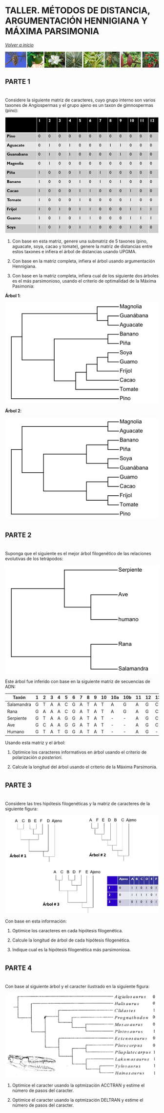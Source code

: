 # TALLER. MÉTODOS DE DISTANCIA, ARGUMENTACIÓN HENNIGIANA Y MÁXIMA PARSIMONIA

_[Volver a inicio](/README.md)_

![](/clase_4/Slide1.jpg)

## PARTE 1

#

Considere la siguiente matriz de caracteres, cuyo grupo interno son varios taxones de Angiospermas y el grupo ajeno es un taxon de gimnospermas (pino):

![](/clase_4/matriz.jpg)


1. Con base en esta matriz, genere una submatriz de 5 taxones (pino, aguacate, soya, cacao y tomate), genere la matriz de distancias entre estos taxones e infiera el árbol de distancias usando UPGMA.

2. Con base en la matriz completa, infiera el árbol usando argumentación Hennigiana.

3. Con base en la matriz completa, infiera cual de los siguiente dos árboles es el más parsimonioso, usando el criterio de optimalidad de la Máxima Pasimonia:

**Árbol 1**:

![](/clase_4/arbol1.png) 

**Árbol 2**: 

![](/clase_4/arbol2.png)

#

## PARTE 2

#

Suponga que el siguiente es el mejor árbol filogenético de las relaciones evolutivas de los tetrápodos:

![](Arbol_tetrapodos.png)

Este árbol fue inferido con base en la siguiente matriz de secuencias de ADN:

|Taxón|1|2|3|4|5|6|7|8|9|10|10a|10b|11|12|13|14|15|16|17|18|19|20|
|---|---|---|---|---|---|---|---|---|---|---|---|---|---|---|---|---|---|---|---|---|---|---|
|Salamandra|G|T|A|A|C|G|A|T|A|T|A|G|A|G|C|C|C|T|A|G|A|T|
|Rana|G|A|A|A|C|G|A|T|A|T|A|G|A|G|C|C|C|T|A|G|A|T|
|Serpiente|G|T|A|A|G|G|A|T|A|T|-|-|A|G|C|C|C|T|A|G|G|T|
|Ave|G|C|A|A|G|G|A|T|A|T|-|-|A|G|C|C|C|C|A|G|A|T|
|Humano|G|T|A|T|G|G|A|T|A|T|-|-|A|G|-|-|-|C|A|G|A|T|

Usando esta matriz y el árbol: 

1. Optimice los caracteres informativos en árbol usando el criterio de polarización _a posteriori_.

2. Calcule la longitud del árbol usando el criterio de la Máxima Parsimonia.

#

## PARTE 3 

#

Considere las tres hipótesis filogenéticas y la matriz de caracteres de la siguiente figura:

![](Ejercicio_2.jpg)

Con base en esta información:

1. Optimice los caracteres en cada hipótesis filogenética.

2. Calcule la longitud de árbol de cada hipótesis filogenética.

3. Indique cual es la hipótesis filogenética más parsimoniosa.

#

## PARTE 4

#

Con base al siguiente árbol y el caracter ilustrado en la siguiente figura:

![](Ejercicio_4.png)

1. Optimice el caracter usando la optmización ACCTRAN y estime el número de pasos del caracter.

2. Optimice el caracter usando la optmización DELTRAN y estime el número de pasos del caracter.
